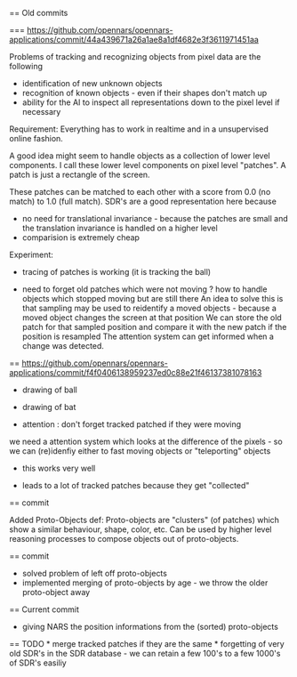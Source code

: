== Old commits

=== https://github.com/opennars/opennars-applications/commit/44a439671a26a1ae8a1df4682e3f3611971451aa

Problems of tracking and recognizing objects from pixel data are the following
 * identification of new unknown objects
 * recognition of known objects - even if their shapes don't match up
 * ability for the AI to inspect all representations down to the pixel level if necessary

Requirement: Everything has to work in realtime and in a unsupervised online fashion.

A good idea might seem to handle objects as a collection of lower level components.
I call these lower level components on pixel level "patches".
A patch is just a rectangle of the screen.

These patches can be matched to each other with a score from 0.0 (no match) to 1.0 (full match).
SDR's are a good representation here because
* no need for translational invariance - because the patches are small and the translation invariance is handled on a higher level
* comparision is extremely cheap


Experiment:
+ tracing of patches is working (it is tracking the ball)
- need to forget old patches which were not moving
  ? how to handle objects which stopped moving but are still there
    An idea to solve this is that sampling may be used to reidentify a moved objects - because a moved object changes the screen at that position
    We can store the old patch for that sampled position and compare it with the new patch if the position is resampled
       The attention system can get informed when a change was detected.

== https://github.com/opennars/opennars-applications/commit/f4f0406138959237ed0c88e21f46137381078163

* drawing of ball
* drawing of bat

* attention : don't forget tracked patched if they were moving

we need a attention system which looks at the difference of the pixels - so we can (re)idenfiy either to fast moving objects or "teleporting" objects
+ this works very well
- leads to a lot of tracked patches because they get "collected"

== commit

Added Proto-Objects
def: Proto-objects are "clusters" (of patches) which show a similar behaviour, shape, color, etc.
Can be used by higher level reasoning processes to compose objects out of proto-objects.


== commit

* solved problem of left off proto-objects
* implemented merging of proto-objects by age - we throw the older proto-object away

== Current commit

* giving NARS the position informations from the (sorted) proto-objects


== TODO
    * merge tracked patches if they are the same
    * forgetting of very old SDR's in the SDR database - we can retain a few 100's to a few 1000's of SDR's easiliy


